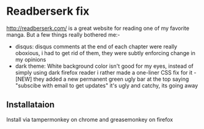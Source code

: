 # Readberserk fix
http://readberserk.com/ 
is a great website for reading one of my favorite manga. But a few things really bothered me:-
- disqus: disqus comments at the end of each chapter were really oboxious, i had to get rid of them, they were subtly enforcing change in my opinions
- dark theme: White background color isn't good for my eyes, instead of simply using dark firefox reader i rather made a one-liner CSS fix for it
-[NEW] they added a new permanent green ugly bar at the top saying "subscibe with email to get updates" it's ugly and catchy, its going away

## Installataion
Install via tampermonkey on chrome and greasemonkey on firefox
